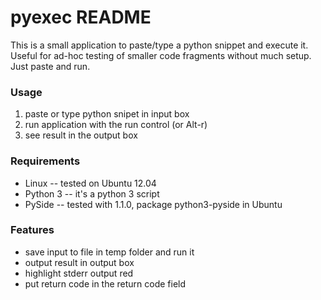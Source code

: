 pyexec README
=============

This is a small application to paste/type a python snippet and execute it.
Useful for ad-hoc testing of smaller code fragments without much setup. Just
paste and run.

### Usage

1.  paste or type python snipet in input box
2.  run application with the run control (or Alt-r)
3.  see result in the output box

### Requirements

*   Linux       -- tested on Ubuntu 12.04
*   Python 3    -- it's a python 3 script
*   PySide      -- tested with 1.1.0, package python3-pyside in Ubuntu

### Features

*   save input to file in temp folder and run it
*   output result in output box
*   highlight stderr output red
*   put return code in the return code field

